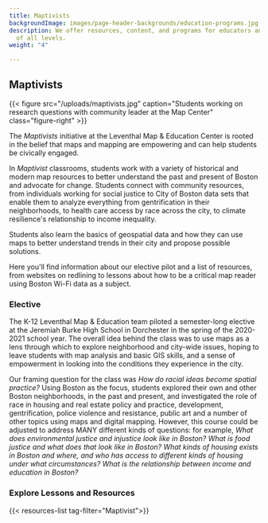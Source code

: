 ```yaml
---
title: Maptivists
backgroundImage: images/page-header-backgrounds/education-programs.jpg
description: We offer resources, content, and programs for educators and students
  of all levels.
weight: "4"

---
```

## Maptivists

{{< figure src="/uploads/maptivists.jpg" caption="Students working on research questions with community leader at the Map Center" class="figure-right" >}}

The _Maptivists_ initiative at the Leventhal Map & Education Center is rooted in the belief that maps and mapping are empowering and can help students be civically engaged.

In _Maptivist_ classrooms, students work with a variety of historical and modern map resources to better understand the past and present of Boston and advocate for change. Students connect with community resources, from individuals working for social justice to City of Boston data sets that enable them to analyze everything from gentrification in their neighborhoods, to health care access by race across the city, to climate resilience's relationship to income inequality.

Students also learn the basics of geospatial data and how they can use maps to better understand trends in their city and propose possible solutions.

Here you'll find information about our elective pilot and a list of resources, from websites on redlining to lessons about how to be a critical map reader using Boston Wi-Fi data as a subject.

### Elective

The K-12 Leventhal Map & Education team piloted a semester-long elective at the Jeremiah Burke High School in Dorchester in the spring of the 2020-2021 school year. The overall idea behind the class was to use maps as a lens through which to explore neighborhood and city-wide issues, hoping to leave students with map analysis and basic GIS skills, and a sense of empowerment in looking into the conditions they experience in the city.

Our framing question for the class was _How do racial ideas become spatial practice?_ Using Boston as the focus, students explored their own and other Boston neighborhoods, in the past and present, and investigated the role of race in housing and real estate policy and practice, development, gentrification, police violence and resistance, public art and a number of other topics using maps and digital mapping. However, this course could be adjusted to address MANY different kinds of questions: for example, _What does environmental justice and injustice look like in Boston? What is food justice and what does that look like in Boston? What kinds of housing exists in Boston and where, and who has access to different kinds of housing under what circumstances? What is the relationship between income and education in Boston?_

### Explore Lessons and Resources

{{< resources-list tag-filter="Maptivist">}}